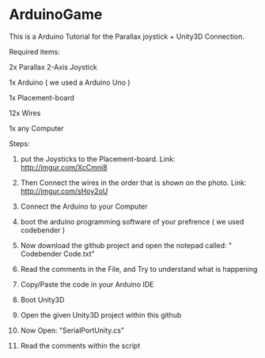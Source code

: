 # ArduinoGame

This is a Arduino Tutorial for the Parallax joystick + Unity3D Connection.

Required items:


2x 	Parallax 2-Axis Joystick

1x 	Arduino ( we used a Arduino Uno )

1x 	Placement-board 

12x 	Wires 

1x 	any Computer  


Steps:


1. put the Joysticks to the Placement-board.  Link: http://imgur.com/XcCmni8

2. Then Connect the wires in the order that is shown on the photo.  Link: http://imgur.com/sHoy2oU

3. Connect the Arduino to your Computer

4. boot the arduino programming software of your prefrence ( we used codebender )

5. Now download the github project and open the notepad called: " Codebender Code.txt"

6. Read the comments in the File, and Try to understand what is happening

7. Copy/Paste the code in your Arduino IDE

8. Boot Unity3D

9. Open the given Unity3D project within this github

10. Now Open: "SerialPortUnity.cs"

11. Read the comments within the script

